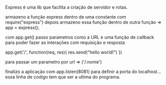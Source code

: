 Express é uma lib que facilita a criação de servidor e rotas.

armazeno a função express dentro de uma constante com require("express")
depois armazeno essa função dentro de outra função => app = express();

com app.get() passo parametros como a URL e uma função de callback para poder fazer as interações com requisição e resposta

app.get('/', function(req, res){
    res.send("hello world!")
})

para passar um parametro por url => ('/:nome')

finalizo a aplicação com app.listen(8081) para definir a porta do localhost... essa linha de codigo tem que ser a ultima do programa.